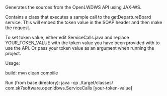 Generates the sources from the OpenLWDWS API using JAX-WS.

Contains a class that executes a sample call to the getDepartureBoard service.  This will embed the token value in the SOAP header and then make the request.

To set token value, either edit ServiceCalls.java and replace YOUR_TOKEN_VALUE with the token value you have been provided with to use the API.  Or pass your token value as an argument when running the project.

Usage:

build: mvn clean compiile

Run (from base directory): java -cp ./target/classes/ com.sk7software.openldbws.ServiceCalls [your-token-value]
